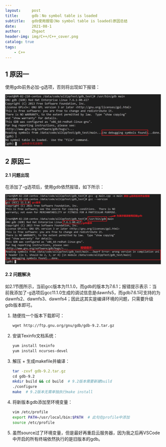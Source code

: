 ```yaml
---
layout:     post
title:      gdb：No symbol table is loaded
subtitle:   gdb使用报错(No symbol table is loaded)原因总结
date:       2021-08-1
author:     Zhgaot
header-img: img/C++/C++_cover.png
catalog: true
tags:
	- C++
---
```


## 1 原因一

使用gdb前务必加-g选项，否则将出现如下报错：

![](https://raw.githubusercontent.com/Zhgaot/Zhgaot.github.io/master/img/C++/gdb/gdb_problem_0.png)

## 2 原因二

#### 2.1 问题出现

在添加了-g选项后，使用gdb依然报错，如下所示：

![](https://raw.githubusercontent.com/Zhgaot/Zhgaot.github.io/master/img/C++/gdb/gdb_problem_1.png)

#### 2.2 问题解决

如2.1节图所示，当前gcc版本为11.1.0，而gdb的版本为7.6.1；报错提示表示：当前我添加了-g选项后gcc11.1.0生成的调试信息是dawnfs5，而gdb7.6.1可支持的为dawnfs2、dawnfs3、dawnfs4；因此这其实是编译环境的问题，只需要升级gdb版本即可。

1. 随便找一个版本下载即可：

    ```bash
    wget http://ftp.gnu.org/gnu/gdb/gdb-9.2.tar.gz
    ```

2. 安装Texinfo文档系统：

    ```bash
    yum install texinfo
    yum install ncurses-devel
    ```

3. 解压 + 生成makefile并编译：

    ```bash
    tar -zxvf gdb-9.2.tar.gz
    cd gdb-9.2
    mkdir build && cd build  # 9.2版本需要新建build
    ./configure
    make  # 9.2版本无需单独执行make install
    ```

4. 将新版本gdb添加至环境变量：

    ```bash
    vim /etc/profile
    export PATH=/usr/local/bin:$PATH  # 此句在profile中添加
    source /etc/profile
    ```

5. 虽然source过了环境变量，但是最好再重启云服务器，因为我之后再VSCode中开启的所有终端依然执行的是旧版本的gdb。